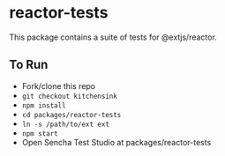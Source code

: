 # reactor-tests

This package contains a suite of tests for @extjs/reactor.

## To Run

* Fork/clone this repo
* `git checkout kitchensink`
* `npm install`
* `cd packages/reactor-tests`
* `ln -s /path/to/ext ext`
* `npm start`
* Open Sencha Test Studio at packages/reactor-tests
